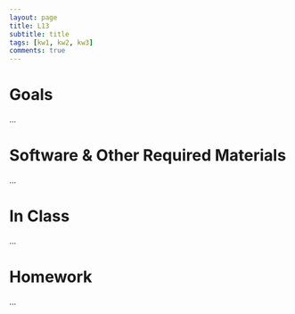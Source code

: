 ```yaml
---
layout: page
title: L13
subtitle: title
tags: [kw1, kw2, kw3]
comments: true
---
```


# Goals

...

# Software & Other Required Materials

...

# In Class

...


# Homework

...
